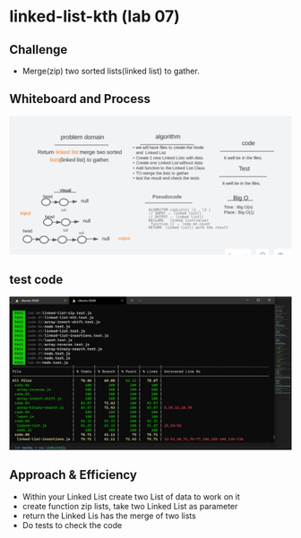# linked-list-kth (lab 07)

## Challenge

- Merge(zip) two sorted lists(linked list) to gather.

## Whiteboard and Process

![Whiteboard](./img/linked-list-zip.PNG)

## test code

![test](./img/linked-list-zip-test.PNG)

## Approach & Efficiency

- Within your Linked List create two List of data to work on it
- create function zip lists, take two Linked List as parameter
- return the Linked Lis has the merge of two lists
- Do tests to check the code
